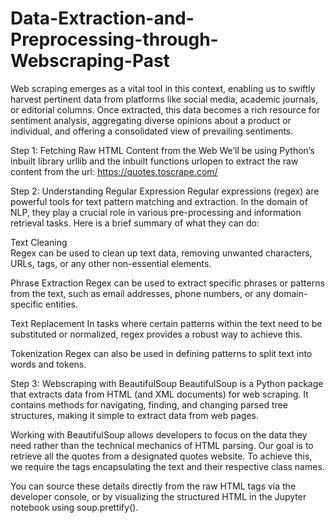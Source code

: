 # Data-Extraction-and-Preprocessing-through-Webscraping-Past

Web scraping emerges as a vital tool in this context, enabling us to swiftly harvest pertinent data from platforms like social media, academic journals, or editorial columns. Once extracted, this data becomes a rich resource for sentiment analysis, aggregating diverse opinions about a product or individual, and offering a consolidated view of prevailing sentiments.

Step 1: Fetching Raw HTML Content from the Web
We’ll be using Python’s inbuilt library urllib and the inbuilt functions urlopen to extract the raw content from the url: https://quotes.toscrape.com/

Step 2:
Understanding Regular Expression
Regular expressions (regex) are powerful tools for text pattern matching and extraction. In the domain of NLP, they play a crucial role in various pre-processing and information retrieval tasks. Here is a brief summary of what they can do:

Text Cleaning  
Regex can be used to clean up text data, removing unwanted characters, URLs, tags, or any other non-essential elements.

Phrase Extraction
Regex can be used to extract specific phrases or patterns from the text, such as email addresses, phone numbers, or any domain-specific entities.

Text Replacement
In tasks where certain patterns within the text need to be substituted or normalized, regex provides a robust way to achieve this.

Tokenization
Regex can also be used in defining patterns to split text into words and tokens.

Step 3:
Webscraping with BeautifulSoup
BeautifulSoup is a Python package that extracts data from HTML (and XML documents) for web scraping. It contains methods for navigating, finding, and changing parsed tree structures, making it simple to extract data from web pages.

Working with BeautifulSoup allows developers to focus on the data they need rather than the technical mechanics of HTML parsing.
Our goal is to retrieve all the quotes from a designated quotes website. To achieve this, we require the tags encapsulating the text and their respective class names.

You can source these details directly from the raw HTML tags via the developer console, or by visualizing the structured HTML in the Jupyter notebook using soup.prettify().
